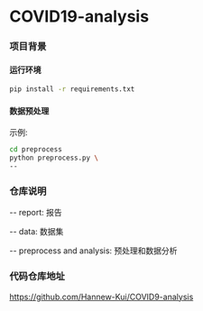 # COVID19-analysis

### 项目背景


#### 运行环境

```bash
pip install -r requirements.txt
```

#### 数据预处理

示例:

```bash
cd preprocess
python preprocess.py \
--      
```


### 仓库说明
-- report: 报告

-- data: 数据集

-- preprocess and analysis: 预处理和数据分析

### 代码仓库地址

<https://github.com/Hannew-Kui/COVID9-analysis>

